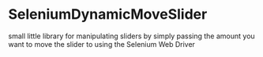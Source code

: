 # SeleniumDynamicMoveSlider
small little library for manipulating sliders by simply passing the amount you want to move the slider to using the Selenium Web Driver
